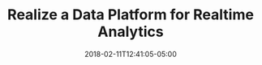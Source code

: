 ---
title: Realize a Data Platform for Realtime Analytics 
date: 2018-02-11T12:41:05-05:00
description: >
  Samengezond is an initiative by Menzis to encourage people to adopt healthy behaviors. They developed an app that stores data in Dacadoo. The data platform needed to integrate the app's data with other data sources like Mailchimp and Typeform in real time. I was responsible for designing the Azure architecture, developing the integration with the APIs and other resources, and delivery.
tags:
  - Macaw
  - Azure SQL Database
  - Azure Data Factory
  - Azure Blob Storage
  - Azure Databricks
  - Azure Functions
  - Azure Queue Storage
  - Dacadoo
  - Mailchimp
  - Typeform
duration: 10
client: Samengezond (Menzis)
role: Data Engineer
weight: 7
---